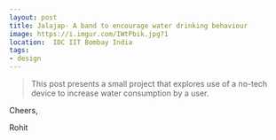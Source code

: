```yaml
---
layout: post
title: Jalajap- A band to encourage water drinking behaviour
image: https://i.imgur.com/IWtPbik.jpg?1
location:  IDC IIT Bombay India
tags:
- design
---
```


> This post presents a small project that explores use of a no-tech device to increase water consumption by a user.



Cheers,

Rohit


      

